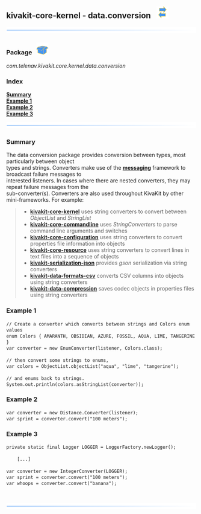 ## kivakit-core-kernel - data.conversion &nbsp; ![](../../../documentation/images/convert-32.png)
![](../documentation/images/horizontal-line.png)

### Package &nbsp; ![](../../../documentation/images/box-32.png)

*com.telenav.kivakit.core.kernel.data.conversion*

### Index

[**Summary**](#summary)  
[**Example 1**](#example-1)  
[**Example 2**](#example-2)  
[**Example 3**](#example-3)

![](../documentation/images/horizontal-line.png)

### Summary

The data conversion package provides conversion between types, most particularly between object   
types and strings. Converters make use of the [**messaging**](messaging.md) framework to broadcast failure messages to  
interested listeners. In cases where there are nested converters, they may repeat failure messages from the  
sub-converter(s). Converters are also used throughout KivaKit by other mini-frameworks. For example:

>
>- [**kivakit-core-kernel**](../../kernel/README.md) uses string converters to convert between *ObjectList* and *StringList*
>- [**kivakit-core-commandline**](../../commandline/README.md) uses *StringConverter*s to parse command line arguments and switches
>- [**kivakit-core-configuration**](../../configuration) uses string converters to convert properties file information into objects
>- [**kivakit-core-resource**](../../resource/README.md) uses string converters to convert lines in text files into a sequence of objects
>- [**kivakit-serialization-json**](../../../kivakit-serialization/json/README.md) provides *gson* serialization via string converters
>- [**kivakit-data-formats-csv**](../../../kivakit-data/formats/csv/README.md) converts CSV columns into objects using string converters
>- [**kivakit-data-compression**](../../../kivakit-data/compression/README.md) saves codec objects in properties files using string converters
>

### Example 1

    // Create a converter which converts between strings and Colors enum values
    enum Colors { AMARANTH, OBSIDIAN, AZURE, FOSSIL, AQUA, LIME, TANGERINE }
    var converter = new EnumConverter(listener, Colors.class);

    // then convert some strings to enums,
    var colors = ObjectList.objectList("aqua", "lime", "tangerine");

    // and enums back to strings.
    System.out.println(colors.asStringList(converter));

### Example 2

    var converter = new Distance.Converter(listener);
    var sprint = converter.convert("100 meters");

### Example 3

    private static final Logger LOGGER = LoggerFactory.newLogger();

        [...]

    var converter = new IntegerConverter(LOGGER);
    var sprint = converter.convert("100 meters");
    var whoops = converter.convert("banana");

<br/>

![](../documentation/images/horizontal-line.png)
